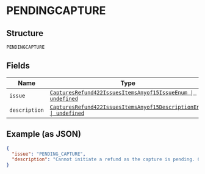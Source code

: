 
# PENDINGCAPTURE

## Structure

`PENDINGCAPTURE`

## Fields

| Name | Type | Tags | Description |
|  --- | --- | --- | --- |
| `issue` | [`CapturesRefund422IssuesItemsAnyof15IssueEnum \| undefined`](../../doc/models/captures-refund-422-issues-items-anyof-15-issue-enum.md) | Optional | - |
| `description` | [`CapturesRefund422IssuesItemsAnyof15DescriptionEnum \| undefined`](../../doc/models/captures-refund-422-issues-items-anyof-15-description-enum.md) | Optional | - |

## Example (as JSON)

```json
{
  "issue": "PENDING_CAPTURE",
  "description": "Cannot initiate a refund as the capture is pending. Capture is typically pending when the payer has funded the transaction using e-check/bank funded."
}
```

